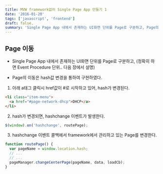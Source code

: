 ```yaml
---
title: MVW framework없이 Single Page App 만들기 1
date: '2016-01-20'
tags: ['javascript', 'frontend']
draft: false,
summary: 'Single Page App 내에서 존재하는 UI화면 단위를 Page로 구분하고, Page의 이동은 hash값 변경을 통하여 구현하였다.'
---
```


## Page 이동

- Single Page App 내에서 존재하는 UI화면 단위를 Page로 구분하고, (정확히 하면 Event Procedure 단위.. 다음 장에서 설명)

- Page의 이동은 hash값 변경을 통하여 구현하였다.

1. 아래 a태그 클릭시 href값이 #로 시작하고 있어, hash가 변경된다.

```html
<li class="item-menu">
  <a href="#page-network-dhcp">DHCP</a>
</li>
```

2. hash가 변경되면, hashchange 이벤트가 발생한다.

```js
$(window).on('hashchange', routePage);
```

3. hashchange 이벤트 콜백에서 framework에서 관리하고 있는 Page를 변경한다.

```js
function routePage() {
  var pageName = window.location.hash;
  // ...
  // ...
  pageManager.changeCenterPage(pageName, data, loadCb);
}
```
